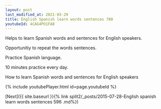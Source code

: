 ```yaml
---
layout: post
last_modified_at: 2021-03-29
title: English Spanish learn words sentences 780 
youtubeId: 4CAG4PO1FA8
---
```

 
 
Helps to learn Spanish words and sentences for English speakers.

Opportunitiy to repeat the words sentences. 

Practice Spanish language. 
 
10 minutes practice every day. 
 
How to learn Spanish words and sentences for English speakers 
 
{% include youtubePlayer.html id=page.youtubeId %}
 
 
[Next]({{ site.baseurl }}{% link  split2/_posts/2015-07-28-English spanish learn words sentences 596 .md%})
 
